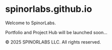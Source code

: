 # spinorlabs.github.io

Welcome to SpinorLabs.

Portfolio and Project Hub will be launched soon...

© 2025 SPINORLABS LLC. All rights reserved.
